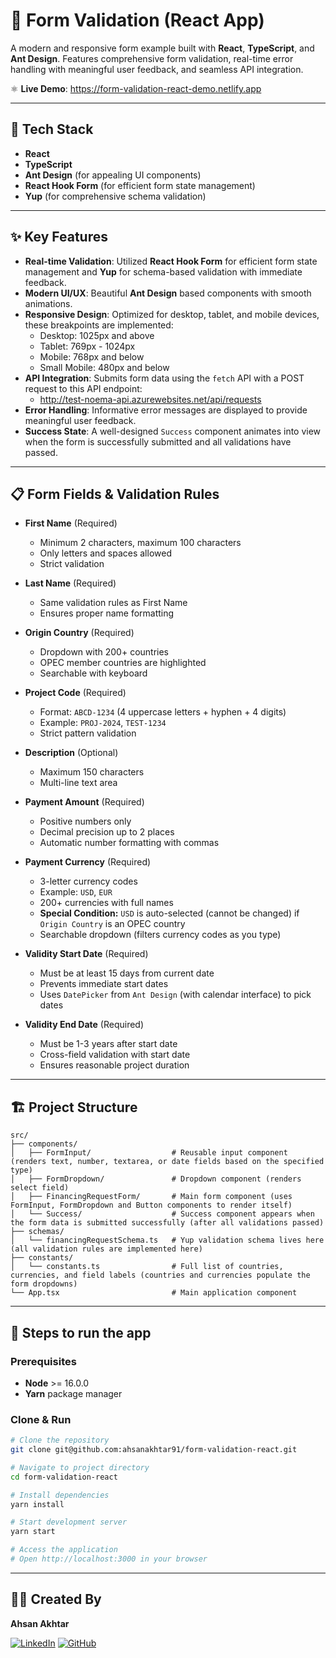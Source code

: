 # 📝 Form Validation (React App)

A modern and responsive form example built with **React**, **TypeScript**, and **Ant Design**. Features comprehensive form validation, real-time error handling with meaningful user feedback, and seamless API integration.

⚛️ **Live Demo**: https://form-validation-react-demo.netlify.app

---

## 🔧 Tech Stack
- **React**
- **TypeScript**
- **Ant Design** (for appealing UI components)
- **React Hook Form** (for efficient form state management)
- **Yup** (for comprehensive schema validation)

---

## ✨ Key Features

- **Real-time Validation**: Utilized **React Hook Form** for efficient form state management and **Yup** for schema-based validation with immediate feedback.
- **Modern UI/UX**: Beautiful **Ant Design** based components with smooth animations.
- **Responsive Design**: Optimized for desktop, tablet, and mobile devices, these breakpoints are implemented:
  - Desktop: 1025px and above
  - Tablet: 769px - 1024px
  - Mobile: 768px and below
  - Small Mobile: 480px and below
- **API Integration**: Submits form data using the `fetch` API with a POST request to this API endpoint:
   - http://test-noema-api.azurewebsites.net/api/requests
- **Error Handling**: Informative error messages are displayed to provide meaningful user feedback.
- **Success State**: A well-designed `Success` component animates into view when the form is successfully submitted and all validations have passed.

---

## 📋 Form Fields & Validation Rules

- **First Name** (Required)
  - Minimum 2 characters, maximum 100 characters
  - Only letters and spaces allowed
  - Strict validation

- **Last Name** (Required)
  - Same validation rules as First Name
  - Ensures proper name formatting

- **Origin Country** (Required)
  - Dropdown with 200+ countries
  - OPEC member countries are highlighted
  - Searchable with keyboard

- **Project Code** (Required)
  - Format: `ABCD-1234` (4 uppercase letters + hyphen + 4 digits)
  - Example: `PROJ-2024`, `TEST-1234`
  - Strict pattern validation

- **Description** (Optional)
  - Maximum 150 characters
  - Multi-line text area

- **Payment Amount** (Required)
  - Positive numbers only
  - Decimal precision up to 2 places
  - Automatic number formatting with commas

- **Payment Currency** (Required)
  - 3-letter currency codes
  - Example: `USD`, `EUR`
  - 200+ currencies with full names
  - **Special Condition:** `USD` is auto-selected (cannot be changed) if `Origin Country` is an OPEC country
  - Searchable dropdown (filters currency codes as you type)

- **Validity Start Date** (Required)
  - Must be at least 15 days from current date
  - Prevents immediate start dates
  - Uses `DatePicker` from `Ant Design` (with calendar interface) to pick dates

- **Validity End Date** (Required)
  - Must be 1-3 years after start date
  - Cross-field validation with start date
  - Ensures reasonable project duration

---

## 🏗️ Project Structure

```
src/
├── components/
│   ├── FormInput/                  # Reusable input component (renders text, number, textarea, or date fields based on the specified type)
│   ├── FormDropdown/               # Dropdown component (renders select field)
│   ├── FinancingRequestForm/       # Main form component (uses FormInput, FormDropdown and Button components to render itself)
│   └── Success/                    # Success component appears when the form data is submitted successfully (after all validations passed)
├── schemas/
│   └── financingRequestSchema.ts   # Yup validation schema lives here (all validation rules are implemented here)
├── constants/
│   └── constants.ts                # Full list of countries, currencies, and field labels (countries and currencies populate the form dropdowns)
└── App.tsx                         # Main application component
```

---

## 🚀 Steps to run the app

### Prerequisites

- **Node** >= 16.0.0
- **Yarn** package manager

### Clone & Run

```bash
# Clone the repository
git clone git@github.com:ahsanakhtar91/form-validation-react.git

# Navigate to project directory
cd form-validation-react

# Install dependencies
yarn install

# Start development server
yarn start

# Access the application
# Open http://localhost:3000 in your browser
```

---

## 👨‍💻 Created By

**Ahsan Akhtar**

[![LinkedIn](https://img.shields.io/badge/LinkedIn-blue?logo=linkedin)](https://www.linkedin.com/in/m-ahsan-akhtar) [![GitHub](https://img.shields.io/badge/GitHub-black?logo=github)](https://github.com/ahsanakhtar91)